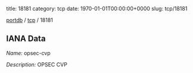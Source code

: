 title: 18181
category: tcp
date: 1970-01-01T00:00:00+0000
slug: tcp/18181

[portdb](/) / [tcp](/category/tcp.html) / 18181


## IANA Data

_Name:_ opsec-cvp

_Description:_ OPSEC CVP

